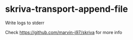 # skriva-transport-append-file

Write logs to stderr

Check https://github.com/marvin-j97/skriva for more info
